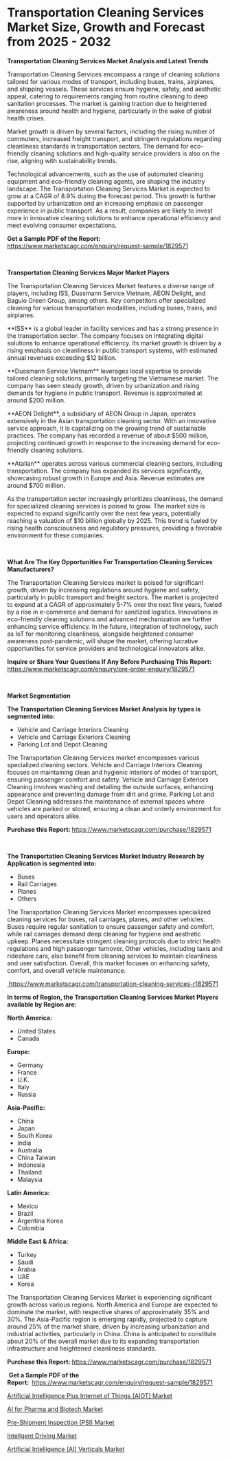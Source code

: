 <p><h1>Transportation Cleaning Services Market Size, Growth and Forecast from 2025 - 2032</h1></p><p><strong>Transportation Cleaning Services Market Analysis and Latest Trends</strong></p>
<p><p>Transportation Cleaning Services encompass a range of cleaning solutions tailored for various modes of transport, including buses, trains, airplanes, and shipping vessels. These services ensure hygiene, safety, and aesthetic appeal, catering to requirements ranging from routine cleaning to deep sanitation processes. The market is gaining traction due to heightened awareness around health and hygiene, particularly in the wake of global health crises. </p><p>Market growth is driven by several factors, including the rising number of commuters, increased freight transport, and stringent regulations regarding cleanliness standards in transportation sectors. The demand for eco-friendly cleaning solutions and high-quality service providers is also on the rise, aligning with sustainability trends.</p><p>Technological advancements, such as the use of automated cleaning equipment and eco-friendly cleaning agents, are shaping the industry landscape. The Transportation Cleaning Services Market is expected to grow at a CAGR of 8.9% during the forecast period. This growth is further supported by urbanization and an increasing emphasis on passenger experience in public transport. As a result, companies are likely to invest more in innovative cleaning solutions to enhance operational efficiency and meet evolving consumer expectations.</p></p>
<p><strong>Get a Sample PDF of the Report:&nbsp;</strong> <a href="https://www.marketscagr.com/enquiry/request-sample/1829571?utm_campaign=1868&utm_medium=2&utm_source=Github&utm_content=ia&utm_term=26032025&utm_id=transportation-cleaning-services">https://www.marketscagr.com/enquiry/request-sample/1829571</a></p>
<p>&nbsp;</p>
<p><strong>Transportation Cleaning Services Major Market Players</strong></p>
<p><p>The Transportation Cleaning Services Market features a diverse range of players, including ISS, Dussmann Service Vietnam, AEON Delight, and Baguio Green Group, among others. Key competitors offer specialized cleaning for various transportation modalities, including buses, trains, and airplanes.</p><p>**ISS** is a global leader in facility services and has a strong presence in the transportation sector. The company focuses on integrating digital solutions to enhance operational efficiency. Its market growth is driven by a rising emphasis on cleanliness in public transport systems, with estimated annual revenues exceeding $12 billion.</p><p>**Dussmann Service Vietnam** leverages local expertise to provide tailored cleaning solutions, primarily targeting the Vietnamese market. The company has seen steady growth, driven by urbanization and rising demands for hygiene in public transport. Revenue is approximated at around $200 million.</p><p>**AEON Delight**, a subsidiary of AEON Group in Japan, operates extensively in the Asian transportation cleaning sector. With an innovative service approach, it is capitalizing on the growing trend of sustainable practices. The company has recorded a revenue of about $500 million, projecting continued growth in response to the increasing demand for eco-friendly cleaning solutions.</p><p>**Atalian** operates across various commercial cleaning sectors, including transportation. The company has expanded its services significantly, showcasing robust growth in Europe and Asia. Revenue estimates are around $700 million.</p><p>As the transportation sector increasingly prioritizes cleanliness, the demand for specialized cleaning services is poised to grow. The market size is expected to expand significantly over the next few years, potentially reaching a valuation of $10 billion globally by 2025. This trend is fueled by rising health consciousness and regulatory pressures, providing a favorable environment for these companies.</p></p>
<p>&nbsp;</p>
<p><strong>What Are The Key Opportunities For Transportation Cleaning Services Manufacturers?</strong></p>
<p><p>The Transportation Cleaning Services market is poised for significant growth, driven by increasing regulations around hygiene and safety, particularly in public transport and freight sectors. The market is projected to expand at a CAGR of approximately 5-7% over the next five years, fueled by a rise in e-commerce and demand for sanitized logistics. Innovations in eco-friendly cleaning solutions and advanced mechanization are further enhancing service efficiency. In the future, integration of technology, such as IoT for monitoring cleanliness, alongside heightened consumer awareness post-pandemic, will shape the market, offering lucrative opportunities for service providers and technological innovators alike.</p></p>
<p><strong>Inquire or Share Your Questions If Any Before Purchasing This Report:</strong> <a href="https://www.marketscagr.com/enquiry/pre-order-enquiry/1829571?utm_campaign=1868&utm_medium=2&utm_source=Github&utm_content=ia&utm_term=26032025&utm_id=transportation-cleaning-services">https://www.marketscagr.com/enquiry/pre-order-enquiry/1829571</a></p>
<p>&nbsp;</p>
<p><strong>Market Segmentation</strong></p>
<p><strong>The Transportation Cleaning Services Market Analysis by types is segmented into:</strong></p>
<p><ul><li>Vehicle and Carriage Interiors Cleaning</li><li>Vehicle and Carriage Exteriors Cleaning</li><li>Parking Lot and Depot Cleaning</li></ul></p>
<p><p>The Transportation Cleaning Services market encompasses various specialized cleaning sectors. Vehicle and Carriage Interiors Cleaning focuses on maintaining clean and hygienic interiors of modes of transport, ensuring passenger comfort and safety. Vehicle and Carriage Exteriors Cleaning involves washing and detailing the outside surfaces, enhancing appearance and preventing damage from dirt and grime. Parking Lot and Depot Cleaning addresses the maintenance of external spaces where vehicles are parked or stored, ensuring a clean and orderly environment for users and operators alike.</p></p>
<p><strong>Purchase this Report:&nbsp;</strong><a href="https://www.marketscagr.com/purchase/1829571?utm_campaign=1868&utm_medium=2&utm_source=Github&utm_content=ia&utm_term=26032025&utm_id=transportation-cleaning-services">https://www.marketscagr.com/purchase/1829571</a></p>
<p>&nbsp;</p>
<p><strong>The Transportation Cleaning Services Market Industry Research by Application is segmented into:</strong></p>
<p><ul><li>Buses</li><li>Rail Carriages</li><li>Planes</li><li>Others</li></ul></p>
<p><p>The Transportation Cleaning Services Market encompasses specialized cleaning services for buses, rail carriages, planes, and other vehicles. Buses require regular sanitation to ensure passenger safety and comfort, while rail carriages demand deep cleaning for hygiene and aesthetic upkeep. Planes necessitate stringent cleaning protocols due to strict health regulations and high passenger turnover. Other vehicles, including taxis and rideshare cars, also benefit from cleaning services to maintain cleanliness and user satisfaction. Overall, this market focuses on enhancing safety, comfort, and overall vehicle maintenance.</p></p>
<p><a href="https://www.marketscagr.com/transportation-cleaning-services-r1829571?utm_campaign=1868&utm_medium=2&utm_source=Github&utm_content=ia&utm_term=26032025&utm_id=transportation-cleaning-services">&nbsp;https://www.marketscagr.com/transportation-cleaning-services-r1829571</a></p>
<p><strong>In terms of Region, the Transportation Cleaning Services Market Players available by Region are:</strong></p>
<p>
    <p> <strong> North America: </strong>
        <ul>
            <li>United States</li>
            <li>Canada</li>
        </ul>
        </p> 
    <p> <strong> Europe: </strong>
        <ul>
            <li>Germany</li>
            <li>France</li>
            <li>U.K.</li>
            <li>Italy</li>
            <li>Russia</li>
        </ul>
        </p> 
    <p> <strong> Asia-Pacific: </strong>
        <ul>
            <li>China</li>
            <li>Japan</li>
            <li>South Korea</li>
            <li>India</li>
            <li>Australia</li>
            <li>China Taiwan</li>
            <li>Indonesia</li>
            <li>Thailand</li>
            <li>Malaysia</li>
        </ul>
        </p> 
    <p> <strong> Latin America: </strong>
        <ul>
            <li>Mexico</li>
            <li>Brazil</li>
            <li>Argentina Korea</li>
            <li>Colombia</li>
        </ul>
        </p> 
    <p> <strong> Middle East & Africa: </strong>
        <ul>
            <li>Turkey</li>
            <li>Saudi</li>
            <li>Arabia</li>
            <li>UAE</li>
            <li>Korea</li>
        </ul>
    </p>
    </p>
<p><p>The Transportation Cleaning Services Market is experiencing significant growth across various regions. North America and Europe are expected to dominate the market, with respective shares of approximately 35% and 30%. The Asia-Pacific region is emerging rapidly, projected to capture around 25% of the market share, driven by increasing urbanization and industrial activities, particularly in China. China is anticipated to constitute about 20% of the overall market due to its expanding transportation infrastructure and heightened cleanliness standards.</p></p>
<p><strong>Purchase this Report: </strong><a href="https://www.marketscagr.com/purchase/1829571?utm_campaign=1868&utm_medium=2&utm_source=Github&utm_content=ia&utm_term=26032025&utm_id=transportation-cleaning-services">https://www.marketscagr.com/purchase/1829571</a></p>
<p>&nbsp;<strong>Get a Sample PDF of the Report:&nbsp;&nbsp;</strong><a href="https://www.marketscagr.com/enquiry/request-sample/1829571?utm_campaign=1868&utm_medium=2&utm_source=Github&utm_content=ia&utm_term=26032025&utm_id=transportation-cleaning-services">https://www.marketscagr.com/enquiry/request-sample/1829571</a></p>
<p><strong></strong></p>
<p><p><a href="https://github.com/naanaafranxu/Market-Research-Report-List-1/blob/main/artificial-intelligence-plus-internet-of-things-aiot-market.md?utm_campaign=1868&utm_medium=2&utm_source=Github&utm_content=ia&utm_term=26032025&utm_id=transportation-cleaning-services">Artificial Intelligence Plus Internet of Things (AIOT) Market</a></p><p><a href="https://github.com/goliareanoyh/Market-Research-Report-List-1/blob/main/ai-for-pharma-and-biotech-market.md?utm_campaign=1868&utm_medium=2&utm_source=Github&utm_content=ia&utm_term=26032025&utm_id=transportation-cleaning-services">AI for Pharma and Biotech Market</a></p><p><a href="https://github.com/nyanikumchu/Market-Research-Report-List-1/blob/main/pre-shipment-inspection-psi-market.md?utm_campaign=1868&utm_medium=2&utm_source=Github&utm_content=ia&utm_term=26032025&utm_id=transportation-cleaning-services">Pre-Shipment Inspection (PSI) Market</a></p><p><a href="https://github.com/knazsdadeyvw/Market-Research-Report-List-1/blob/main/intellgent-driving-market.md?utm_campaign=1868&utm_medium=2&utm_source=Github&utm_content=ia&utm_term=26032025&utm_id=transportation-cleaning-services">Intellgent Driving Market</a></p><p><a href="https://github.com/aarenlazosw3/Market-Research-Report-List-1/blob/main/artificial-intelligence-ai-verticals-market.md?utm_campaign=1868&utm_medium=2&utm_source=Github&utm_content=ia&utm_term=26032025&utm_id=transportation-cleaning-services">Artificial Intelligence (AI) Verticals Market</a></p></p>